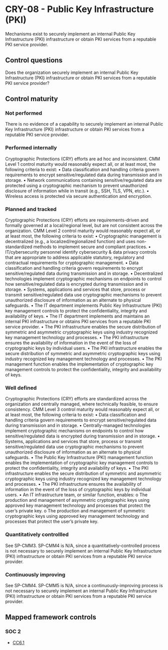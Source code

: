# CRY-08 - Public Key Infrastructure (PKI)
Mechanisms exist to securely implement an internal Public Key Infrastructure (PKI) infrastructure or obtain PKI services from a reputable PKI service provider. 
## Control questions
Does the organization securely implement an internal Public Key Infrastructure (PKI) infrastructure or obtain PKI services from a reputable PKI service provider? 
## Control maturity
### Not performed
There is no evidence of a capability to securely implement an internal Public Key Infrastructure (PKI) infrastructure or obtain PKI services from a reputable PKI service provider. 
### Performed internally
Cryptographic Protections (CRY) efforts are ad hoc and inconsistent. CMM Level 1 control maturity would reasonably expect all, or at least most, the following criteria to exist:
•	Data classification and handling criteria govern requirements to encrypt sensitive/regulated data during transmission and in storage.
•	Network communications containing sensitive/regulated data are protected using a cryptographic mechanism to prevent unauthorized disclosure of information while in transit (e.g., SSH, TLS, VPN, etc.). 
•	Wireless access is protected via secure authentication and encryption.
### Planned and tracked
Cryptographic Protections (CRY) efforts are requirements-driven and formally governed at a local/regional level, but are not consistent across the organization. CMM Level 2 control maturity would reasonably expect all, or at least most, the following criteria to exist:
•	Cryptographic management is decentralized (e.g., a localized/regionalized function) and uses non-standardized methods to implement secure and compliant practices.
•	IT/cybersecurity personnel identify cybersecurity & data privacy controls that are appropriate to address applicable statutory, regulatory and contractual requirements for cryptographic management.
•	Data classification and handling criteria govern requirements to encrypt sensitive/regulated data during transmission and in storage.
•	Decentralized technologies implement cryptographic mechanisms on endpoints to control how sensitive/regulated data is encrypted during transmission and in storage.
•	Systems, applications and services that store, process or transmit sensitive/regulated data use cryptographic mechanisms to prevent unauthorized disclosure of information as an alternate to physical safeguards.
•	The IT department implements Public Key Infrastructure (PKI) key management controls to protect the confidentiality, integrity and availability of keys.
•	The IT department implements and maintains an internal PKI infrastructure or obtains PKI services from a reputable PKI service provider. 
•	The PKI infrastructure enables the secure distribution of symmetric and asymmetric cryptographic keys using industry recognized key management technology and processes. 
•	The PKI infrastructure ensures the availability of information in the event of the loss of cryptographic keys by individual users. 
•	The PKI infrastructure enables the secure distribution of symmetric and asymmetric cryptographic keys using industry recognized key management technology and processes. 
•	The PKI management function enables the implementation of cryptographic key management controls to protect the confidentiality, integrity and availability of keys.
### Well defined
Cryptographic Protections (CRY) efforts are standardized across the organization and centrally managed, where technically feasible, to ensure consistency. CMM Level 3 control maturity would reasonably expect all, or at least most, the following criteria to exist:
•	Data classification and handling criteria govern requirements to encrypt sensitive/regulated data during transmission and in storage.
•	Centrally-managed technologies implement cryptographic mechanisms on endpoints to control how sensitive/regulated data is encrypted during transmission and in storage.
•	Systems, applications and services that store, process or transmit sensitive/regulated data use cryptographic mechanisms to prevent unauthorized disclosure of information as an alternate to physical safeguards.
•	The Public Key Infrastructure (PKI) management function enables the implementation of cryptographic key management controls to protect the confidentiality, integrity and availability of keys.
•	The PKI infrastructure enables the secure distribution of symmetric and asymmetric cryptographic keys using industry recognized key management technology and processes. 
•	The PKI infrastructure ensures the availability of information in the event of the loss of cryptographic keys by individual users. 
•	An IT infrastructure team, or similar function, enables:
o	The production and management of asymmetric cryptographic keys using approved key management technology and processes that protect the user’s private key. 
o	The production and management of symmetric cryptographic keys using approved key management technology and processes that protect the user’s private key. 
### Quantitatively controllled
See SP-CMM3. SP-CMM4 is N/A, since a quantitatively-controlled process is not necessary to securely implement an internal Public Key Infrastructure (PKI) infrastructure or obtain PKI services from a reputable PKI service provider. 
### Continuously improving
See SP-CMM4. SP-CMM5 is N/A, since a continuously-improving process is not necessary to securely implement an internal Public Key Infrastructure (PKI) infrastructure or obtain PKI services from a reputable PKI service provider. 
## Mapped framework controls
### SOC 2
- [CC6.1](../soc2/cc61.md)
